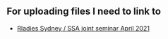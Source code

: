 ## For uploading files I need to link to

* [Rladies Sydney / SSA joint seminar April 2021](rladies_io.html)
